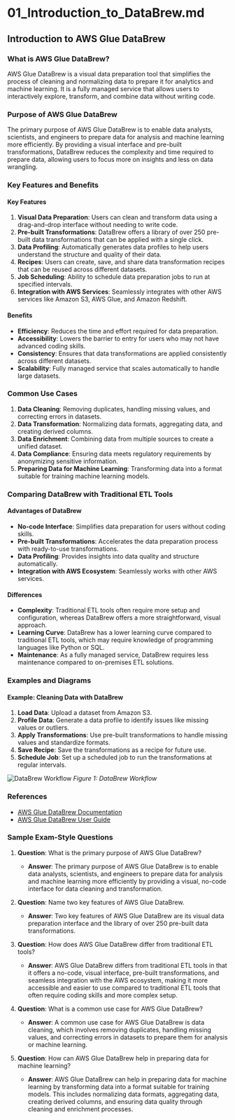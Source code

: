 # 01_Introduction_to_DataBrew.md

## Introduction to AWS Glue DataBrew

### What is AWS Glue DataBrew?

AWS Glue DataBrew is a visual data preparation tool that simplifies the process of cleaning and normalizing data to prepare it for analytics and machine learning. It is a fully managed service that allows users to interactively explore, transform, and combine data without writing code. 

### Purpose of AWS Glue DataBrew

The primary purpose of AWS Glue DataBrew is to enable data analysts, scientists, and engineers to prepare data for analysis and machine learning more efficiently. By providing a visual interface and pre-built transformations, DataBrew reduces the complexity and time required to prepare data, allowing users to focus more on insights and less on data wrangling.

### Key Features and Benefits

#### Key Features

1. **Visual Data Preparation**: Users can clean and transform data using a drag-and-drop interface without needing to write code.
2. **Pre-built Transformations**: DataBrew offers a library of over 250 pre-built data transformations that can be applied with a single click.
3. **Data Profiling**: Automatically generates data profiles to help users understand the structure and quality of their data.
4. **Recipes**: Users can create, save, and share data transformation recipes that can be reused across different datasets.
5. **Job Scheduling**: Ability to schedule data preparation jobs to run at specified intervals.
6. **Integration with AWS Services**: Seamlessly integrates with other AWS services like Amazon S3, AWS Glue, and Amazon Redshift.

#### Benefits

- **Efficiency**: Reduces the time and effort required for data preparation.
- **Accessibility**: Lowers the barrier to entry for users who may not have advanced coding skills.
- **Consistency**: Ensures that data transformations are applied consistently across different datasets.
- **Scalability**: Fully managed service that scales automatically to handle large datasets.

### Common Use Cases

1. **Data Cleaning**: Removing duplicates, handling missing values, and correcting errors in datasets.
2. **Data Transformation**: Normalizing data formats, aggregating data, and creating derived columns.
3. **Data Enrichment**: Combining data from multiple sources to create a unified dataset.
4. **Data Compliance**: Ensuring data meets regulatory requirements by anonymizing sensitive information.
5. **Preparing Data for Machine Learning**: Transforming data into a format suitable for training machine learning models.

### Comparing DataBrew with Traditional ETL Tools

#### Advantages of DataBrew

- **No-code Interface**: Simplifies data preparation for users without coding skills.
- **Pre-built Transformations**: Accelerates the data preparation process with ready-to-use transformations.
- **Data Profiling**: Provides insights into data quality and structure automatically.
- **Integration with AWS Ecosystem**: Seamlessly works with other AWS services.

#### Differences

- **Complexity**: Traditional ETL tools often require more setup and configuration, whereas DataBrew offers a more straightforward, visual approach.
- **Learning Curve**: DataBrew has a lower learning curve compared to traditional ETL tools, which may require knowledge of programming languages like Python or SQL.
- **Maintenance**: As a fully managed service, DataBrew requires less maintenance compared to on-premises ETL solutions.

### Examples and Diagrams

#### Example: Cleaning Data with DataBrew

1. **Load Data**: Upload a dataset from Amazon S3.
2. **Profile Data**: Generate a data profile to identify issues like missing values or outliers.
3. **Apply Transformations**: Use pre-built transformations to handle missing values and standardize formats.
4. **Save Recipe**: Save the transformations as a recipe for future use.
5. **Schedule Job**: Set up a scheduled job to run the transformations at regular intervals.

![DataBrew Workflow](https://docs.aws.amazon.com/databrew/latest/dg/images/databrew-workflow.png)
*Figure 1: DataBrew Workflow*

### References

- [AWS Glue DataBrew Documentation](https://docs.aws.amazon.com/databrew/latest/dg/what-is.html)
- [AWS Glue DataBrew User Guide](https://docs.aws.amazon.com/databrew/latest/dg/what-is.html)

### Sample Exam-Style Questions

1. **Question**: What is the primary purpose of AWS Glue DataBrew?
   - **Answer**: The primary purpose of AWS Glue DataBrew is to enable data analysts, scientists, and engineers to prepare data for analysis and machine learning more efficiently by providing a visual, no-code interface for data cleaning and transformation.

2. **Question**: Name two key features of AWS Glue DataBrew.
   - **Answer**: Two key features of AWS Glue DataBrew are its visual data preparation interface and the library of over 250 pre-built data transformations.

3. **Question**: How does AWS Glue DataBrew differ from traditional ETL tools?
   - **Answer**: AWS Glue DataBrew differs from traditional ETL tools in that it offers a no-code, visual interface, pre-built transformations, and seamless integration with the AWS ecosystem, making it more accessible and easier to use compared to traditional ETL tools that often require coding skills and more complex setup.

4. **Question**: What is a common use case for AWS Glue DataBrew?
   - **Answer**: A common use case for AWS Glue DataBrew is data cleaning, which involves removing duplicates, handling missing values, and correcting errors in datasets to prepare them for analysis or machine learning.

5. **Question**: How can AWS Glue DataBrew help in preparing data for machine learning?
   - **Answer**: AWS Glue DataBrew can help in preparing data for machine learning by transforming data into a format suitable for training models. This includes normalizing data formats, aggregating data, creating derived columns, and ensuring data quality through cleaning and enrichment processes.